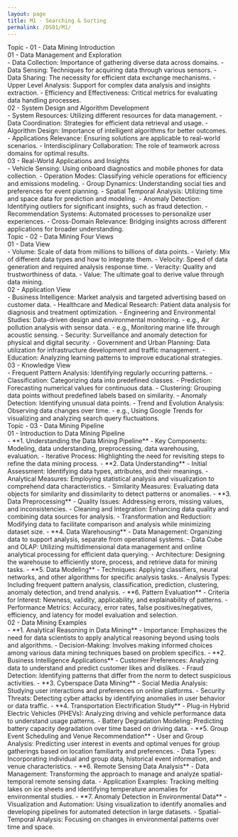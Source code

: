 ```yaml
---
layout: page
title: M1 - Searching & Sorting
permalink: /DS01/M1/
---
```


<div class="row"><div class="btn topic">Topic - 01 - Data Mining Introduction</div></div>
<div class="row"><div class="btn text" markdown="1">

<div class="btn name">01 - Data Management and Exploration</div>
- Data Collection: Importance of gathering diverse data across domains.  
- Data Sensing: Techniques for acquiring data through various sensors.  
- Data Sharing: The necessity for efficient data exchange mechanisms.  
- Upper Level Analysis: Support for complex data analysis and insights extraction.  
- Efficiency and Effectiveness: Critical metrics for evaluating data handling processes.  

<div class="btn name">02 - System Design and Algorithm Development</div>
- System Resources: Utilizing different resources for data management.  
- Data Coordination: Strategies for efficient data retrieval and usage.  
- Algorithm Design: Importance of intelligent algorithms for better outcomes.  
- Applications Relevance: Ensuring solutions are applicable to real-world scenarios.  
- Interdisciplinary Collaboration: The role of teamwork across domains for optimal results.

<div class="btn name">03 - Real-World Applications and Insights</div>
- Vehicle Sensing: Using onboard diagnostics and mobile phones for data collection.  
- Operation Modes: Classifying vehicle operations for efficiency and emissions modeling.  
- Group Dynamics: Understanding social ties and preferences for event planning.  
- Spatial Temporal Analysis: Utilizing time and space data for prediction and modeling.  
- Anomaly Detection: Identifying outliers for significant insights, such as fraud detection.  
- Recommendation Systems: Automated processes to personalize user experiences.  
- Cross-Domain Relevance: Bridging insights across different applications for broader understanding.
</div></div>

<div class="row"><div class="btn topic">Topic - 02 - Data Mining Four Views</div></div>
<div class="row"><div class="btn text" markdown="1">

<div class="btn name">01 - Data View</div>
- Volume: Scale of data from millions to billions of data points.  
- Variety: Mix of different data types and how to integrate them.  
- Velocity: Speed of data generation and required analysis response time.  
- Veracity: Quality and trustworthiness of data.  
- Value: The ultimate goal to derive value through data mining. 

<div class="btn name">02 - Application View</div>
- Business Intelligence: Market analysis and targeted advertising based on customer data.  
- Healthcare and Medical Research: Patient data analysis for diagnosis and treatment optimization.  
- Engineering and Environmental Studies: Data-driven design and environmental monitoring.  
    - e.g., Air pollution analysis with sensor data.  
    - e.g., Monitoring marine life through acoustic sensing.  
- Security: Surveillance and anomaly detection for physical and digital security.  
- Government and Urban Planning: Data utilization for infrastructure development and traffic management.  
- Education: Analyzing learning patterns to improve educational strategies.

<div class="btn name">03 - Knowledge View</div>
- Frequent Pattern Analysis: Identifying regularly occurring patterns.  
- Classification: Categorizing data into predefined classes.  
- Prediction: Forecasting numerical values for continuous data.  
- Clustering: Grouping data points without predefined labels based on similarity.  
- Anomaly Detection: Identifying unusual data points.  
- Trend and Evolution Analysis: Observing data changes over time.  
    - e.g., Using Google Trends for visualizing and analyzing search query fluctuations.
</div></div>

<div class="row"><div class="btn topic">Topic - 03 - Data Mining Pipeline</div></div>
<div class="row"><div class="btn text" markdown="1">

<div class="btn name">01 - Introduction to Data Mining Pipeline</div>
- **1. Understanding the Data Mining Pipeline**  
    - Key Components: Modeling, data understanding, preprocessing, data warehousing, evaluation.  
    - Iterative Process: Highlighting the need for revisiting steps to refine the data mining process.
- **2. Data Understanding**  
    - Initial Assessment: Identifying data types, attributes, and their meanings.  
    - Analytical Measures: Employing statistical analysis and visualization to comprehend data characteristics.  
    - Similarity Measures: Evaluating data objects for similarity and dissimilarity to detect patterns or anomalies.
- **3. Data Preprocessing**  
    - Quality Issues: Addressing errors, missing values, and inconsistencies.  
    - Cleaning and Integration: Enhancing data quality and combining data sources for analysis.  
    - Transformation and Reduction: Modifying data to facilitate comparison and analysis while minimizing dataset size.
- **4. Data Warehousing**  
    - Data Management: Organizing data to support analysis, separate from operational systems.  
    - Data Cube and OLAP: Utilizing multidimensional data management and online analytical processing for efficient data querying.  
    - Architecture: Designing the warehouse to efficiently store, process, and retrieve data for mining tasks.
- **5. Data Modeling**  
    - Techniques: Applying classifiers, neural networks, and other algorithms for specific analysis tasks.  
    - Analysis Types: Including frequent pattern analysis, classification, prediction, clustering, anomaly detection, and trend analysis.
- **6. Pattern Evaluation**  
    - Criteria for Interest: Newness, validity, applicability, and explainability of patterns.  
    - Performance Metrics: Accuracy, error rates, false positives/negatives, efficiency, and latency for model evaluation and selection.
    
<div class="btn name">02 - Data Mining Examples</div>
- **1. Analytical Reasoning in Data Mining**  
    - Importance: Emphasizes the need for data scientists to apply analytical reasoning beyond using tools and algorithms.  
    - Decision-Making: Involves making informed choices among various data mining techniques based on problem specifics.
- **2. Business Intelligence Applications**  
    - Customer Preferences: Analyzing data to understand and predict customer likes and dislikes.  
    - Fraud Detection: Identifying patterns that differ from the norm to detect suspicious activities.
- **3. Cyberspace Data Mining**  
    - Social Media Analysis: Studying user interactions and preferences on online platforms.  
    - Security Threats: Detecting cyber attacks by identifying anomalies in user behavior or data traffic.
- **4. Transportation Electrification Study**  
    - Plug-in Hybrid Electric Vehicles (PHEVs): Analyzing driving and vehicle performance data to understand usage patterns.  
    - Battery Degradation Modeling: Predicting battery capacity degradation over time based on driving data.
- **5. Group Event Scheduling and Venue Recommendation**  
    - User and Group Analysis: Predicting user interest in events and optimal venues for group gatherings based on location familiarity and preferences.  
    - Data Types: Incorporating individual and group data, historical event information, and venue characteristics.
- **6. Remote Sensing Data Analysis**  
    - Data Management: Transforming the approach to manage and analyze spatial-temporal remote sensing data.  
    - Application Examples: Tracking melting lakes on ice sheets and identifying temperature anomalies for environmental studies.
- **7. Anomaly Detection in Environmental Data**  
    - Visualization and Automation: Using visualization to identify anomalies and developing pipelines for automated detection in large datasets.
    - Spatial-Temporal Analysis: Focusing on changes in environmental patterns over time and space.
</div></div>